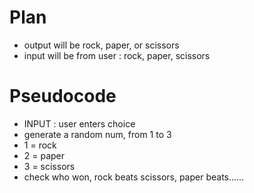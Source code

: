 # Plan
- output will be  rock, paper, or scissors
- input will be from user : rock, paper, scissors

# Pseudocode
- INPUT : user enters choice
- generate a random num, from 1 to 3
- 1 = rock
- 2 = paper
- 3 = scissors 
- check who won, rock beats scissors, paper beats......
